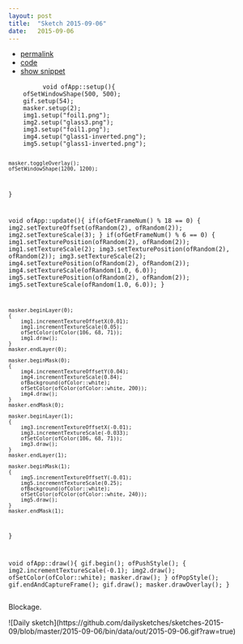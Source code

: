 ```yaml
---
layout: post
title:  "Sketch 2015-09-06"
date:   2015-09-06
---
```

<div class="code">
    <ul>
		<li><a href="{% post_url 2015-09-06-sketch %}">permalink</a></li>
		<li><a href="https://github.com/dailysketches/sketches-2015-09/tree/master/2015-09-06">code</a></li>
		<li><a href="#" class="snippet-button">show snippet</a></li>
	</ul>
    <pre class="snippet">
        <code class="cpp">void ofApp::setup(){
    ofSetWindowShape(500, 500);
    gif.setup(54);
    masker.setup(2);
    img1.setup(&quot;foil1.png&quot;);
    img2.setup(&quot;glass3.png&quot;);
    img3.setup(&quot;foil1.png&quot;);
    img4.setup(&quot;glass1-inverted.png&quot;);
    img5.setup(&quot;glass1-inverted.png&quot;);

    masker.toggleOverlay();
    ofSetWindowShape(1200, 1200);
}

void ofApp::update(){
    if(ofGetFrameNum() % 18 == 0) {
        img2.setTextureOffset(ofRandom(2), ofRandom(2));
        img2.setTextureScale(3);
    }
    if(ofGetFrameNum() % 6 == 0) {
        img1.setTexturePosition(ofRandom(2), ofRandom(2));
        img1.setTextureScale(2);
        img3.setTexturePosition(ofRandom(2), ofRandom(2));
        img3.setTextureScale(2);
        img4.setTexturePosition(ofRandom(2), ofRandom(2));
        img4.setTextureScale(ofRandom(1.0, 6.0));
        img5.setTexturePosition(ofRandom(2), ofRandom(2));
        img5.setTextureScale(ofRandom(1.0, 6.0));
    }
    
    masker.beginLayer(0);
    {
        img1.incrementTextureOffsetX(0.01);
        img1.incrementTextureScale(0.05);
        ofSetColor(ofColor(106, 68, 71));
        img1.draw();
    }
    masker.endLayer(0);
    
    masker.beginMask(0);
    {
        img4.incrementTextureOffsetY(0.04);
        img4.incrementTextureScale(0.84);
        ofBackground(ofColor::white);
        ofSetColor(ofColor(ofColor::white, 200));
        img4.draw();
    }
    masker.endMask(0);

    masker.beginLayer(1);
    {
        img3.incrementTextureOffsetX(-0.01);
        img3.incrementTextureScale(-0.033);
        ofSetColor(ofColor(106, 68, 71));
        img3.draw();
    }
    masker.endLayer(1);
    
    masker.beginMask(1);
    {
        img5.incrementTextureOffsetY(-0.01);
        img5.incrementTextureScale(0.25);
        ofBackground(ofColor::white);
        ofSetColor(ofColor(ofColor::white, 240));
        img5.draw();
    }
    masker.endMask(1);
}

void ofApp::draw(){
    gif.begin();
    ofPushStyle();
    {
        img2.incrementTextureScale(-0.1);
        img2.draw();
        ofSetColor(ofColor::white);
        masker.draw();
    }
    ofPopStyle();
    gif.endAndCaptureFrame();
    gif.draw();
    masker.drawOverlay();
}</code>
    </pre>
</div>
<p class="description">Blockage.</p>
![Daily sketch](https://github.com/dailysketches/sketches-2015-09/blob/master/2015-09-06/bin/data/out/2015-09-06.gif?raw=true)
